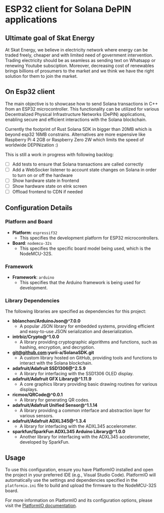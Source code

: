
# ESP32 client for Solana DePIN applications
## Ultimate goal of Skat Energy
At Skat Energy, we believe in electricity network where energy can be traded freely, cheaper and with limited need of government intervention. 
Trading electricity should be as seamless as sending text on Whatsapp or renewing Youtube subsciption.
Moreover, decreasing cost of renewables brings billions of prosumers to the market and we think we have the right solution for them to join the market. 

## On Esp32 client
The main objective is to showcase how to send Solana transactions in C++ from an ESP32 microcontroller. This functionality can be utilized for various Decentralized Physical Infrastructure Networks (DePIN) applications, enabling secure and efficient interactions with the Solana blockchain.

Currently the footprint of Rust Solana SDK in bigger than 20MB which is beyond esp32 16MB constrains. Alternatives are more espensive like Raspberry Pi 4 2GB or Raspberry Zero 2W which limits the speed of worldwide DEPINization :)

This is still a work in progress with following backlog:
- [ ] Add tests to ensure that Solana transactions are called correctly
- [ ] Add a WebSocker listener to account state changes on Solana in order to turn on or off the hardware
- [ ] Show hardware state in frontend
- [ ] Show hardware state on eInk screen
- [ ] Offload frontend to CDN if needed

## Configuration Details

### Platform and Board

- **Platform**: `espressif32`
  - This specifies the development platform for ESP32 microcontrollers.
- **Board**: `nodemcu-32s`
  - This specifies the specific board model being used, which is the NodeMCU-32S.

### Framework

- **Framework**: `arduino`
  - This specifies that the Arduino framework is being used for development.

### Library Dependencies

The following libraries are specified as dependencies for this project:

- **bblanchon/ArduinoJson@^7.0.0**
  - A popular JSON library for embedded systems, providing efficient and easy-to-use JSON serialization and deserialization.
- **intrbiz/Crypto@^1.0.0**
  - A library providing cryptographic algorithms and functions, such as hashing, encryption, and decryption.
- **git@github.com:yurii-a/SolanaSDK.git**
  - A custom library hosted on GitHub, providing tools and functions to interact with the Solana blockchain.
- **adafruit/Adafruit SSD1306@^2.5.9**
  - A library for interfacing with the SSD1306 OLED display.
- **adafruit/Adafruit GFX Library@^1.11.9**
  - A core graphics library providing basic drawing routines for various displays.
- **ricmoo/QRCode@^0.0.1**
  - A library for generating QR codes.
- **adafruit/Adafruit Unified Sensor@^1.1.14**
  - A library providing a common interface and abstraction layer for various sensors.
- **adafruit/Adafruit ADXL345@^1.3.4**
  - A library for interfacing with the ADXL345 accelerometer.
- **sparkfun/SparkFun ADXL345 Arduino Library@^1.0.0**
  - Another library for interfacing with the ADXL345 accelerometer, developed by SparkFun.

## Usage

To use this configuration, ensure you have PlatformIO installed and open the project in your preferred IDE (e.g., Visual Studio Code). PlatformIO will automatically use the settings and dependencies specified in the `platformio.ini` file to build and upload the firmware to the NodeMCU-32S board.

For more information on PlatformIO and its configuration options, please visit the [PlatformIO documentation](https://docs.platformio.org/page/projectconf.html).
